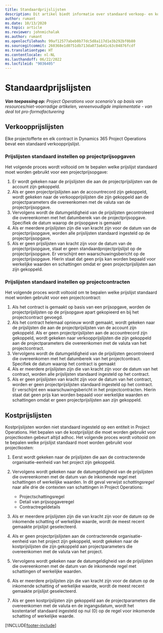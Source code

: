```yaml
---
title: Standaardprijslijsten
description: Dit artikel biedt informatie over standaard verkoop- en kostprijslijsten in Project Operations.
author: rumant
ms.date: 10/13/2020
ms.topic: article
ms.reviewer: johnmichalak
ms.author: rumant
ms.openlocfilehash: 99af12577abeb0b77dc5d8a117d1e3b292bf0b80
ms.sourcegitcommit: 260368e1d0751db713da073a641c63c04876fcdf
ms.translationtype: HT
ms.contentlocale: nl-NL
ms.lasthandoff: 06/22/2022
ms.locfileid: "9036405"
---
```

# <a name="default-price-lists"></a>Standaardprijslijsten

_**Van toepassing op:** Project Operations voor scenario's op basis van resources/niet-voorradige artikelen, vereenvoudigde implementatie - van deal tot pro-formafacturering_

## <a name="sales-price-lists"></a>Verkoopprijslijsten

Elke projectofferte en elk contract in Dynamics 365 Project Operations bevat een standaard verkoopprijslijst. 

### <a name="price-list-default-on-project-quotes"></a>Prijslijsten standaard instellen op projectprijsopgaven
Het volgende proces wordt voltooid om te bepalen welke prijslijst standaard moet worden gebruikt voor een projectprijsopgave:

1. Er wordt gekeken naar de prijslijsten die aan de projectprijslijsten van de account zijn gekoppeld. 
2. Als er geen projectprijslijsten aan de accountrecord zijn gekoppeld, wordt gekeken naar de verkoopprijslijsten die zijn gekoppeld aan de projectparameters die overeenkomen met de valuta van de projectprijsopgave.
3. Vervolgens wordt de datumgeldigheid van de prijslijsten gecontroleerd die overeenkomen met het datumbereik van de projectprijsopgave. Specifiek de datum waarop de prijsopgave is gemaakt
4. Als er meerdere prijslijsten zijn die van kracht zijn voor de datum van de projectprijsopgave, worden alle prijslijsten standaard ingesteld op de projectprijsopgave.
5. Als er geen prijslijsten van kracht zijn voor de datum van de projectprijsopgave, staat er geen standaardprojectprijslijst op de projectprijsopgave. Er verschijnt een waarschuwingsbericht op de projectprijsopgave. Hierin staat dat geen prijs kan worden bepaald voor werkelijke waarden en schattingen omdat er geen projectprijslijsten aan zijn gekoppeld.

### <a name="price-list-default-on-project-contracts"></a>Prijslijsten standaard instellen op projectcontracten 
Het volgende proces wordt voltooid om te bepalen welke prijslijst standaard moet worden gebruikt voor een projectcontract:

1. Als het contract is gemaakt op basis van een prijsopgave, worden de projectprijslijsten op de prijsopgave apart gekopieerd en bij het projectcontract gevoegd.
2. Als het contract helemaal opnieuw wordt gemaakt, wordt gekeken naar de prijslijsten die aan de projectprijslijsten van de account zijn gekoppeld. Als er geen projectprijslijsten aan de accountrecord zijn gekoppeld, wordt gekeken naar verkoopprijslijsten die zijn gekoppeld aan de projectparameters die overeenkomen met de valuta van het projectcontract.
4. Vervolgens wordt de datumgeldigheid van de prijslijsten gecontroleerd die overeenkomen met het datumbereik van het projectcontract. Specifiek de datum waarop het contract is gemaakt
5. Als er meerdere prijslijsten zijn die van kracht zijn voor de datum van het contract, worden alle prijslijsten standaard ingesteld op het contract.
6. Als er geen prijslijsten van kracht zijn voor de datum van het contract, worden er geen projectprijslijsten standaard ingesteld op het contract. Er verschijnt een waarschuwingsbericht in het projectcontracten. Hierin staat dat geen prijs kan worden bepaald voor werkelijke waarden en schattingen omdat er geen projectprijslijsten aan zijn gekoppeld.

## <a name="cost-price-lists"></a>Kostprijslijsten

Kostprijslijsten worden niet standaard ingesteld op een entiteit in Project Operations. Het bepalen van de kostprijslijst die moet worden gebruikt voor projectkosten gebeurt altijd adhoc. Het volgende proces wordt voltooid om te bepalen welke prijslijst standaard moet worden gebruikt voor projectkosten:

1. Eerst wordt gekeken naar de prijslijsten die aan de contracterende organisatie-eenheid van het project zijn gekoppeld.
2. Vervolgens wordt gekeken naar de datumgeldigheid van de prijslijsten die overeenkomen met de datum van de inkomende regel met schattingen of werkelijke waarden. In dit geval verwijst *schattingsregel* naar alle drie de contexten van schattingen in Project Operations:

    - Projectschattingsregel
    - Detail van prijsopgaveregel
    - Contractregeldetails
  
3. Als er meerdere prijslijsten zijn die van kracht zijn voor de datum op de inkomende schatting of werkelijke waarde, wordt de meest recent gemaakte prijslijst geselecteerd.
4. Als er geen projectprijslijsten aan de contracterende organisatie-eenheid van het project zijn gekoppeld, wordt gekeken naar de kostprijslijsten die zijn gekoppeld aan projectparameters die overeenkomen met de valuta van het project.
5. Vervolgens wordt gekeken naar de datumgeldigheid van de prijslijsten die overeenkomen met de datum van de inkomende regel met schattingen of werkelijke waarden. 
6. Als er meerdere prijslijsten zijn die van kracht zijn voor de datum op de inkomende schatting of werkelijke waarde, wordt de meest recent gemaakte prijslijst geselecteerd.
7. Als er geen kostprijslijsten zijn gekoppeld aan de projectparameters die overeenkomen met de valuta en de ingangsdatum, wordt het kostentarief standaard ingesteld op nul (0) op de regel voor inkomende schatting of werkelijke waarde.


[!INCLUDE[footer-include](../includes/footer-banner.md)]
